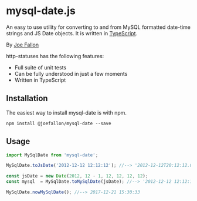 # mysql-date.js

An easy to use utility for converting to and from MySQL formatted date-time strings and JS Date objects.
It is written in [TypeScript](https://www.typescriptlang.org/).

By [Joe Fallon](http://blog.joefallon.net)

http-statuses has the following features:

*   Full suite of unit tests
*   Can be fully understood in just a few moments
*   Written in TypeScript

## Installation

The easiest way to install mysql-date is with npm. 

```
npm install @joefallon/mysql-date --save
```

## Usage

```typescript
import MySqlDate from 'mysql-date';

MySqlDate.toJsDate('2012-12-12 12:12:12'); //--> '2012-12-12T20:12:12.000Z'

const jsDate = new Date(2012, 12 - 1, 12, 12, 12, 12);
const mysql  = MySqlDate.toMySqlDate(jsDate); //--> '2012-12-12 12:12:12'

MySqlDate.nowMySqlDate(); //--> 2017-12-21 15:30:33
```